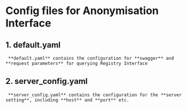 # Config files for Anonymisation Interface

## 1. default.yaml

     **default.yaml** contains the configuration for **swagger** and **request parameters** for querying Registry Interface

## 2. server_config.yaml

     **server_config.yaml** contains the configuration for the **server setting**, including **host** and **port** etc.
